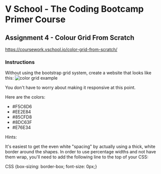 # V School - The Coding Bootcamp Primer Course 

## Assignment 4 - Colour Grid From Scratch

https://coursework.vschool.io/color-grid-from-scratch/

### Instructions

Without using the bootstrap grid system, create a website that looks like this:
<img src="https://coursework.vschool.io/content/images/2015/07/boot.png" alt="color grid example">

You don't have to worry about making it responsive at this point.

Here are the colors:

* #F5C6D6
* #EE2E84
* #85CFD8
* #8DC63F
* #E76E34

Hints:

It's easiest to get the even white "spacing" by actually using a thick, white border around the shapes.
In order to use percentage widths and not have them wrap, you'll need to add the following line to the top of your CSS:

CSS 
  {box-sizing: border-box; 
  font-size: 0px;}
